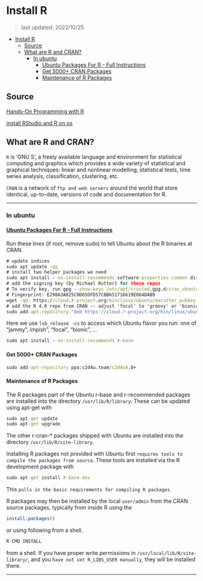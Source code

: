 # Install R

> last updated: 2022/10/25

- [Install R](#install-r)
  - [Source](#source)
  - [What are R and CRAN?](#what-are-r-and-cran)
    - [In ubuntu](#in-ubuntu)
      - [Ubuntu Packages For R - Full Instructions](#ubuntu-packages-for-r---full-instructions)
      - [Get 5000+ CRAN Packages](#get-5000-cran-packages)
      - [Maintenance of R Packages](#maintenance-of-r-packages)

## Source

[Hands-On Programming with R](https://rstudio-education.github.io/hopr/starting.html)

[install RStudio and R on os](https://cloud.r-project.org/)

## What are R and CRAN?

`R` is ‘GNU S’, a freely available language and environment for statistical computing and graphics which provides a wide variety of statistical and graphical techniques: linear and nonlinear modelling, statistical tests, time series analysis, classification, clustering, etc.

`CRAN` is a network of `ftp and web servers` around the world that store identical, up-to-date, versions of code and documentation for R.

---

### In ubuntu

#### [Ubuntu Packages For R - Full Instructions](https://cloud.r-project.org/bin/linux/ubuntu/fullREADME.html)

Run these lines (if root, remove sudo) to tell Ubuntu about the R binaries at CRAN.

```cmd
# update indices
sudo apt update -qq
# install two helper packages we need
sudo apt install --no-install-recommends software-properties-common dirmngr
# add the signing key (by Michael Rutter) for these repos
# To verify key, run gpg --show-keys /etc/apt/trusted.gpg.d/cran_ubuntu_key.asc 
# Fingerprint: E298A3A825C0D65DFD57CBB651716619E084DAB9
wget -qO- https://cloud.r-project.org/bin/linux/ubuntu/marutter_pubkey.asc | sudo tee -a /etc/apt/trusted.gpg.d/cran_ubuntu_key.asc
# add the R 4.0 repo from CRAN -- adjust 'focal' to 'groovy' or 'bionic' as needed
sudo add-apt-repository "deb https://cloud.r-project.org/bin/linux/ubuntu $(lsb_release -cs)-cran40/"
```

Here we use `lsb_release -cs` to access which Ubuntu flavor you run: one of “jammy”, impish”, “focal”, “bionic”, …

```cmd
sudo apt install --no-install-recommends r-base
```

#### Get 5000+ CRAN Packages

```cmd
sudo add-apt-repository ppa:c2d4u.team/c2d4u4.0+
```

#### Maintenance of R Packages

The R packages part of the Ubuntu r-base and r-recommended packages are installed into the directory `/usr/lib/R/library`. These can be updated using apt-get with

```cmd
sudo apt-get update
sudo apt-get upgrade
```

The other r-cran-* packages shipped with Ubuntu are installed into the directory `/usr/lib/R/site-library`.

Installing R packages not provided with Ubuntu first `requires tools to compile the packages from source`. These tools are installed via the R development package with

```cmd
sudo apt-get install r-base-dev
```

This `pulls in the basic requirements for compiling R packages`.

R packages may then be installed by the local `user/admin` from the CRAN source packages, typically from inside R using the

```R
install.packages()
```

or using following  from a shell.

```cmd
R CMD INSTALL
```

from a shell. If you have proper write permissions in `/usr/local/lib/R/site-library/`, and you `have not set R_LIBS_USER manually`, they will be installed there.

---
